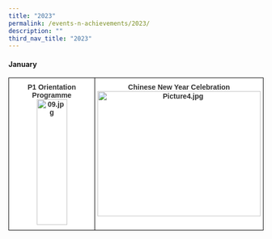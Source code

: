 ```yaml
---
title: "2023"
permalink: /events-n-achievements/2023/
description: ""
third_nav_title: "2023"
---
```

#### January


<style type="text/css">
.tg  {border-collapse:collapse;border-spacing:0;}
.tg td{border-color:black;border-style:solid;border-width:1px;font-family:Arial, sans-serif;font-size:14px;
  overflow:hidden;padding:10px 5px;word-break:normal;}
.tg th{border-color:black;border-style:solid;border-width:1px;font-family:Arial, sans-serif;font-size:14px;
  font-weight:normal;overflow:hidden;padding:10px 5px;word-break:normal;}
.tg .tg-jc2m{background-color:#FFF;color:#303030;font-weight:bold;text-align:center;vertical-align:top}
</style>
<table class="tg">
<thead>
  <tr>
    <td class="tg-jc2m">P1 Orientation Programme<br><img src="https://yangzhengpri.moe.edu.sg/qql/slot/u703/2022/Events-updated/2023/P1%20Orientation%20Programme/09.jpg" alt="09.jpg" width="60" height="249"></td>
    <td class="tg-jc2m">Chinese New Year Celebration<br><img src="https://yangzhengpri.moe.edu.sg/qql/slot/u703/2022/Events-updated/2023/CNY%20Celebration/Picture4.jpg" alt="Picture4.jpg" width="322" height="248"></td>
  </tr>
</thead>
</table>